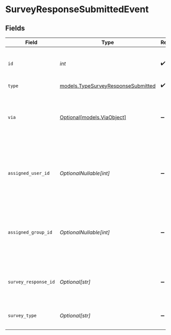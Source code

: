 # SurveyResponseSubmittedEvent


## Fields

| Field                                                                                                                                            | Type                                                                                                                                             | Required                                                                                                                                         | Description                                                                                                                                      |
| ------------------------------------------------------------------------------------------------------------------------------------------------ | ------------------------------------------------------------------------------------------------------------------------------------------------ | ------------------------------------------------------------------------------------------------------------------------------------------------ | ------------------------------------------------------------------------------------------------------------------------------------------------ |
| `id`                                                                                                                                             | *int*                                                                                                                                            | :heavy_check_mark:                                                                                                                               | Automatically assigned when the event is created                                                                                                 |
| `type`                                                                                                                                           | [models.TypeSurveyResponseSubmitted](../models/typesurveyresponsesubmitted.md)                                                                   | :heavy_check_mark:                                                                                                                               | N/A                                                                                                                                              |
| `via`                                                                                                                                            | [Optional[models.ViaObject]](../models/viaobject.md)                                                                                             | :heavy_minus_sign:                                                                                                                               | An object explaining how the ticket was created. See the [Via object reference](/documentation/ticketing/reference-guides/via-object-reference)<br/> |
| `assigned_user_id`                                                                                                                               | *OptionalNullable[int]*                                                                                                                          | :heavy_minus_sign:                                                                                                                               | The id of the user assigned to the ticket at the time the survey response was submitted                                                          |
| `assigned_group_id`                                                                                                                              | *OptionalNullable[int]*                                                                                                                          | :heavy_minus_sign:                                                                                                                               | The id of the group assigned to the ticket at the time the survey response was submitted                                                         |
| `survey_response_id`                                                                                                                             | *Optional[str]*                                                                                                                                  | :heavy_minus_sign:                                                                                                                               | A ULID representing the survey response that was submitted                                                                                       |
| `survey_type`                                                                                                                                    | *Optional[str]*                                                                                                                                  | :heavy_minus_sign:                                                                                                                               | The type of the survey that was offered                                                                                                          |